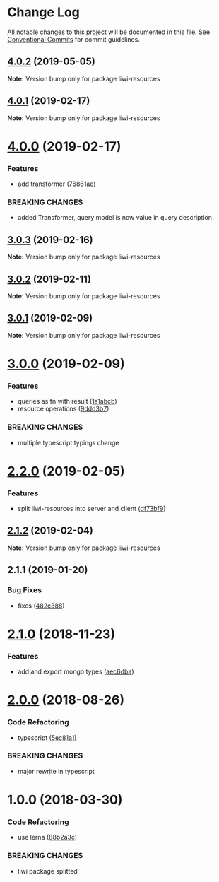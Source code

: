 # Change Log

All notable changes to this project will be documented in this file.
See [Conventional Commits](https://conventionalcommits.org) for commit guidelines.

## [4.0.2](https://github.com/liwijs/liwi/compare/liwi-resources@4.0.1...liwi-resources@4.0.2) (2019-05-05)

**Note:** Version bump only for package liwi-resources





## [4.0.1](https://github.com/liwijs/liwi/compare/liwi-resources@4.0.0...liwi-resources@4.0.1) (2019-02-17)

**Note:** Version bump only for package liwi-resources





# [4.0.0](https://github.com/liwijs/liwi/compare/liwi-resources@3.0.3...liwi-resources@4.0.0) (2019-02-17)


### Features

* add transformer ([76861ae](https://github.com/liwijs/liwi/commit/76861ae))


### BREAKING CHANGES

* added Transformer, query model is now value in query description





## [3.0.3](https://github.com/liwijs/liwi/compare/liwi-resources@3.0.2...liwi-resources@3.0.3) (2019-02-16)

**Note:** Version bump only for package liwi-resources





## [3.0.2](https://github.com/liwijs/liwi/compare/liwi-resources@3.0.1...liwi-resources@3.0.2) (2019-02-11)

**Note:** Version bump only for package liwi-resources





## [3.0.1](https://github.com/liwijs/liwi/compare/liwi-resources@3.0.0...liwi-resources@3.0.1) (2019-02-09)

**Note:** Version bump only for package liwi-resources





# [3.0.0](https://github.com/liwijs/liwi/compare/liwi-resources@2.2.0...liwi-resources@3.0.0) (2019-02-09)


### Features

* queries as fn with result ([1a1abcb](https://github.com/liwijs/liwi/commit/1a1abcb))
* resource operations ([9ddd3b7](https://github.com/liwijs/liwi/commit/9ddd3b7))


### BREAKING CHANGES

* multiple typescript typings change





# [2.2.0](https://github.com/liwijs/liwi/compare/liwi-resources@2.1.2...liwi-resources@2.2.0) (2019-02-05)


### Features

* split liwi-resources into server and client ([df73bf9](https://github.com/liwijs/liwi/commit/df73bf9))





## [2.1.2](https://github.com/liwijs/liwi/compare/liwi-resources@2.1.1...liwi-resources@2.1.2) (2019-02-04)

**Note:** Version bump only for package liwi-resources





## 2.1.1 (2019-01-20)


### Bug Fixes

* fixes ([482c388](https://github.com/liwijs/liwi/commit/482c388))





# [2.1.0](https://github.com/liwijs/liwi/compare/liwi-rest@2.0.0...liwi-rest@2.1.0) (2018-11-23)


### Features

* add and export mongo types ([aec6dba](https://github.com/liwijs/liwi/commit/aec6dba))





<a name="2.0.0"></a>
# [2.0.0](https://github.com/liwijs/liwi/compare/liwi-rest@1.0.0...liwi-rest@2.0.0) (2018-08-26)


### Code Refactoring

* typescript ([5ec81a1](https://github.com/liwijs/liwi/commit/5ec81a1))


### BREAKING CHANGES

* major rewrite in typescript





<a name="1.0.0"></a>
# 1.0.0 (2018-03-30)


### Code Refactoring

* use lerna ([88b2a3c](https://github.com/liwijs/liwi/commit/88b2a3c))


### BREAKING CHANGES

* liwi package splitted

